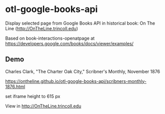 # otl-google-books-api
Display selected page from Google Books API in historical book: On The Line (http://OnTheLine.trincoll.edu)

Based on book-interactions-openatpage at https://developers.google.com/books/docs/viewer/examples/

## Demo

Charles Clark, "The Charter Oak City," Scribner's Monthly, November 1876

https://ontheline.github.io/otl-google-books-api/scribners-monthly-1876.html

set iframe height to 615 px

View in http://OnTheLine.trincoll.edu
